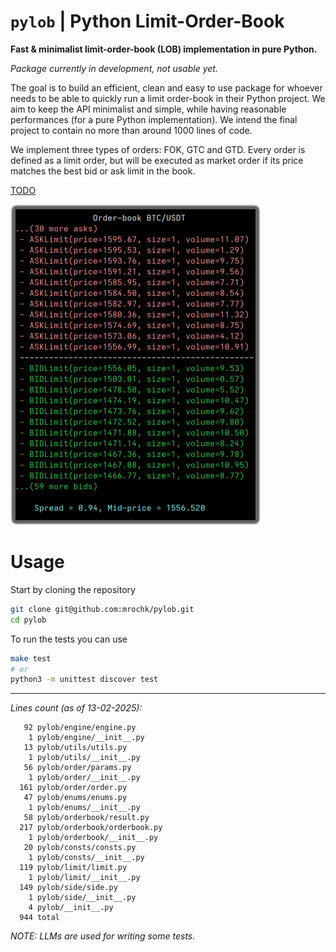 # `pylob` | Python Limit-Order-Book
**Fast &amp; minimalist limit-order-book (LOB) implementation in pure Python.**

*Package currently in development, not usable yet.*

The goal is to build an efficient, clean and easy to use package for whoever needs to be able to quickly run a limit order-book in their Python project. We aim to keep the API minimalist and simple, while having reasonable performances (for a pure Python implementation). We intend the final project to contain no more than around 1000 lines of code.

We implement three types of orders: FOK, GTC and GTD. Every order is defined as a limit order, but will be executed as market order if its price matches the best bid or ask limit in the book.

<a href="TODO.md">TODO</a>

<img src="ss.png" width=400>

# Usage

Start by cloning the repository
```bash
git clone git@github.com:mrochk/pylob.git
cd pylob
```

To run the tests you can use
```bash
make test
# or
python3 -m unittest discover test
```

***

*Lines count (as of 13-02-2025):*
```
   92 pylob/engine/engine.py
    1 pylob/engine/__init__.py
   13 pylob/utils/utils.py
    1 pylob/utils/__init__.py
   56 pylob/order/params.py
    1 pylob/order/__init__.py
  161 pylob/order/order.py
   47 pylob/enums/enums.py
    1 pylob/enums/__init__.py
   58 pylob/orderbook/result.py
  217 pylob/orderbook/orderbook.py
    1 pylob/orderbook/__init__.py
   20 pylob/consts/consts.py
    1 pylob/consts/__init__.py
  119 pylob/limit/limit.py
    1 pylob/limit/__init__.py
  149 pylob/side/side.py
    1 pylob/side/__init__.py
    4 pylob/__init__.py
  944 total
```

*NOTE: LLMs are used for writing some tests.*

